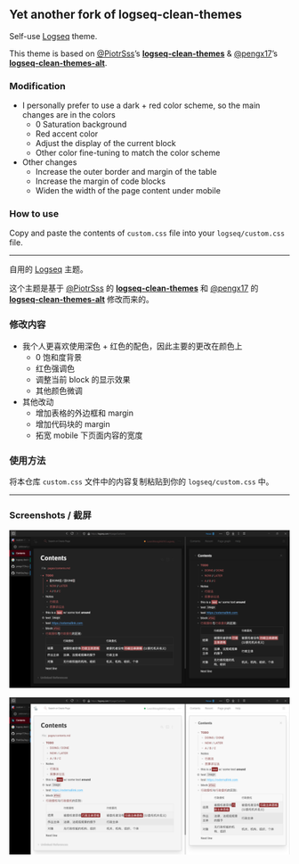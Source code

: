 ## Yet another fork of logseq-clean-themes

Self-use [Logseq](https://logseq.com/) theme. 

This theme is based on [@PiotrSss](https://github.com/PiotrSss)’s **[logseq-clean-themes](https://github.com/PiotrSss/logseq-clean-themes)** & [@pengx17](https://github.com/pengx17)’s **[logseq-clean-themes-alt](https://github.com/pengx17/logseq-clean-themes-alt)**.

### Modification

- I personally prefer to use a dark + red color scheme, so the main changes are in the colors
  - 0 Saturation background
  - Red accent color
  - Adjust the display of the current block
  - Other color fine-tuning to match the color scheme
- Other changes
  - Increase the outer border and margin of the table
  - Increase the margin of code blocks
  - Widen the width of the page content under mobile

### How to use

Copy and paste the contents of `custom.css` file into your `logseq/custom.css` file.

---

自用的 [Logseq](https://logseq.com/) 主题。

这个主题是基于 [@PiotrSss](https://github.com/PiotrSss) 的 **[logseq-clean-themes](https://github.com/PiotrSss/logseq-clean-themes)** 和 [@pengx17](https://github.com/pengx17) 的 **[logseq-clean-themes-alt](https://github.com/pengx17/logseq-clean-themes-alt)** 修改而来的。

### 修改内容

- 我个人更喜欢使用深色 + 红色的配色，因此主要的更改在颜色上
  - 0 饱和度背景
  - 红色强调色
  - 调整当前 block 的显示效果
  - 其他颜色微调
- 其他改动
  - 增加表格的外边框和 margin
  - 增加代码块的 margin
  - 拓宽 mobile 下页面内容的宽度

### 使用方法

将本仓库 `custom.css` 文件中的内容复制粘贴到你的 `logseq/custom.css` 中。

---

### Screenshots / 截屏

![dark](https://raw.githubusercontent.com/LeonWong0609/LeonPicbed/master/20210504142409.png)

![light](https://raw.githubusercontent.com/LeonWong0609/LeonPicbed/master/20210504142511.png)